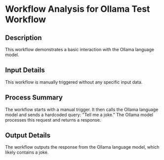 # Workflow Analysis for Ollama Test Workflow

## Description
This workflow demonstrates a basic interaction with the Ollama language model.

## Input Details
This workflow is manually triggered without any specific input data.

## Process Summary
The workflow starts with a manual trigger. It then calls the Ollama language model and sends a hardcoded query: "Tell me a joke." The Ollama model processes this request and returns a response.

## Output Details
The workflow outputs the response from the Ollama language model, which likely contains a joke.
